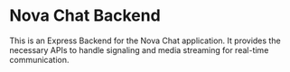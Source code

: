 # Nova Chat Backend

This is an Express Backend for the Nova Chat application. It provides the necessary APIs to handle signaling and media streaming for real-time communication.
